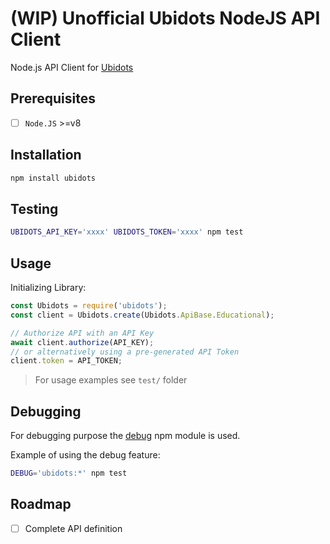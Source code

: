 # (WIP) Unofficial Ubidots NodeJS API Client

Node.js API Client for [Ubidots](https://ubidots.com)

## Prerequisites

- [ ] `Node.JS` >=v8

## Installation

```bash
npm install ubidots
```

## Testing

```bash
UBIDOTS_API_KEY='xxxx' UBIDOTS_TOKEN='xxxx' npm test
```

## Usage

Initializing Library:

```javascript
const Ubidots = require('ubidots');
const client = Ubidots.create(Ubidots.ApiBase.Educational);

// Authorize API with an API Key
await client.authorize(API_KEY);
// or alternatively using a pre-generated API Token
client.token = API_TOKEN;
```

> For usage examples see `test/` folder

## Debugging

For debugging purpose the [debug](https://www.npmjs.com/package/debug) npm module is used.

Example of using the debug feature:

```bash
DEBUG='ubidots:*' npm test
```

## Roadmap

- [ ] Complete API definition
